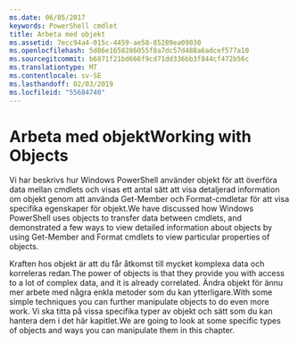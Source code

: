 ```yaml
---
ms.date: 06/05/2017
keywords: PowerShell cmdlet
title: Arbeta med objekt
ms.assetid: 7ecc94a4-015c-4459-ae58-85289ea09030
ms.openlocfilehash: 5d86e1658286055f8a7dc57d488a6adcef577a10
ms.sourcegitcommit: b6871f21bd666f9cd71dd336bb3f844cf472b56c
ms.translationtype: MT
ms.contentlocale: sv-SE
ms.lasthandoff: 02/03/2019
ms.locfileid: "55684740"
---
```

# <a name="working-with-objects"></a><span data-ttu-id="34b60-103">Arbeta med objekt</span><span class="sxs-lookup"><span data-stu-id="34b60-103">Working with Objects</span></span>

<span data-ttu-id="34b60-104">Vi har beskrivs hur Windows PowerShell använder objekt för att överföra data mellan cmdlets och visas ett antal sätt att visa detaljerad information om objekt genom att använda Get-Member och Format-cmdletar för att visa specifika egenskaper för objekt.</span><span class="sxs-lookup"><span data-stu-id="34b60-104">We have discussed how Windows PowerShell uses objects to transfer data between cmdlets, and demonstrated a few ways to view detailed information about objects by using Get-Member and Format cmdlets to view particular properties of objects.</span></span>

<span data-ttu-id="34b60-105">Kraften hos objekt är att du får åtkomst till mycket komplexa data och korreleras redan.</span><span class="sxs-lookup"><span data-stu-id="34b60-105">The power of objects is that they provide you with access to a lot of complex data, and it is already correlated.</span></span> <span data-ttu-id="34b60-106">Ändra objekt för ännu mer arbete med några enkla metoder som du kan ytterligare.</span><span class="sxs-lookup"><span data-stu-id="34b60-106">With some simple techniques you can further manipulate objects to do even more work.</span></span> <span data-ttu-id="34b60-107">Vi ska titta på vissa specifika typer av objekt och sätt som du kan hantera dem i det här kapitlet.</span><span class="sxs-lookup"><span data-stu-id="34b60-107">We are going to look at some specific types of objects and ways you can manipulate them in this chapter.</span></span>